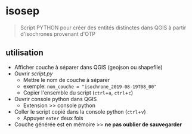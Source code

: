# isosep
> Script PYTHON pour créer des entités distinctes dans QGIS à partir d'isochrones provenant d'OTP

## utilisation
- Afficher couche à séparer dans QGIS (geojson ou shapefile)
- Ouvrir *script.py*
    - Mettre le nom de couche à séparer
    - exemple: `nom_couche = "isochrone_2019-08-19T08_00"`
    - Copier l'ensemble du script (`ctrl`+`a`, `ctrl`+`c`)
- Ouvrir console python dans QGIS
    - Extension >> console python
- Coller le script copié dans la console python (`ctrl`+`v`)
    - Appuyer `enter` deux fois
- Couche générée est en mémoire >> **ne pas oublier de sauvegarder**
